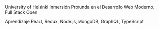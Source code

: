 University of Helsinki
Inmersión Profunda en el Desarrollo Web Moderno.
Full Stack Open

Aprendizaje
React,
Redux,
Node.js,
MongoDB,
GraphQL,
TypeScript
